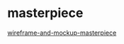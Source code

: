 # masterpiece
[ wireframe-and-mockup-masterpiece](https://miro.com/app/board/uXjVP141KdQ=/?share_link_id=223890892799)
